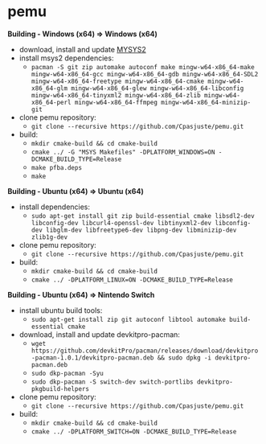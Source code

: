 # pemu

**Building - Windows (x64) => Windows (x64)**
- download, install and update [MYSYS2](http://www.msys2.org/)
- install msys2 dependencies:  
	- `pacman -S git zip automake autoconf make mingw-w64-x86_64-make mingw-w64-x86_64-gcc mingw-w64-x86_64-gdb mingw-w64-x86_64-SDL2 mingw-w64-x86_64-freetype mingw-w64-x86_64-cmake mingw-w64-x86_64-glm mingw-w64-x86_64-glew mingw-w64-x86_64-libconfig mingw-w64-x86_64-tinyxml2 mingw-w64-x86_64-zlib mingw-w64-x86_64-perl mingw-w64-x86_64-ffmpeg mingw-w64-x86_64-minizip-git`
- clone pemu repository:
	- `git clone --recursive https://github.com/Cpasjuste/pemu.git`
- build:
	- `mkdir cmake-build && cd cmake-build`
	- `cmake ../ -G "MSYS Makefiles" -DPLATFORM_WINDOWS=ON -DCMAKE_BUILD_TYPE=Release`
	- `make pfba.deps`
	- `make`

**Building - Ubuntu (x64) => Ubuntu (x64)**
- install dependencies:
	- `sudo apt-get install git zip build-essential cmake libsdl2-dev libconfig-dev libcurl4-openssl-dev libtinyxml2-dev libconfig-dev libglm-dev libfreetype6-dev libpng-dev libminizip-dev zlib1g-dev`
- clone pemu repository:
	- `git clone --recursive https://github.com/Cpasjuste/pemu.git`
- build:
	- `mkdir cmake-build && cd cmake-build`
	- `cmake ../ -DPLATFORM_LINUX=ON -DCMAKE_BUILD_TYPE=Release`
	
**Building - Ubuntu (x64) => Nintendo Switch**
- install ubuntu build tools:
	- `sudo apt-get install zip git autoconf libtool automake build-essential cmake`
- download, install and update devkitpro-pacman:
	- `wget https://github.com/devkitPro/pacman/releases/download/devkitpro-pacman-1.0.1/devkitpro-pacman.deb && sudo dpkg -i devkitpro-pacman.deb`
	- `sudo dkp-pacman -Syu`
	- `sudo dkp-pacman -S switch-dev switch-portlibs devkitpro-pkgbuild-helpers`
- clone pemu repository:
	- `git clone --recursive https://github.com/Cpasjuste/pemu.git`
- build:
	- `mkdir cmake-build && cd cmake-build`
	- `cmake ../ -DPLATFORM_SWITCH=ON -DCMAKE_BUILD_TYPE=Release`
	
